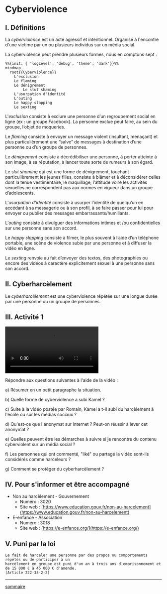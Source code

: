 # Cyberviolence

## I. Définitions

La *cyberviolence* est un acte agressif et intentionnel. Organisé à l'encontre d'une victime par un ou plusieurs individus sur un média social.

La cyberviolence peut prendre plusieurs formes, nous en comptons sept :

```mermaid
%%{init: { 'logLevel': 'debug', 'theme': 'dark'}}%%
mindmap
  root{{Cyberviolence}}
    L'exclusion
    Le flaming
    Le dénigrement
        Le slut shaming
    L'usurpation d'identité
    L'outing
    Le happy slapping
    Le sexting
```

L'*exclusion* consiste à exclure une personne d’un regroupement social en ligne (ex : un groupe Facebook). La personne exclue peut faire, au sein du groupe, l’objet de moqueries.

Le *flaming* consiste à envoyer un message violent (insultant, menaçant) et plus particulièrement une “salve” de messages à destination d’une personne ou d’un groupe de personnes.

Le *dénigrement* consiste à décrédibiliser une personne, à porter atteinte à son image, à sa réputation, à lancer toute sorte de rumeurs à son égard.

Le *slut shaming* qui est une forme de dénigrement, touchant particulièrement les jeunes filles, consiste à blâmer et à déconsidérer celles dont la tenue vestimentaire, le maquillage, l’attitude voire les activités sexuelles ne correspondent pas aux normes en vigueur dans un groupe d’adolescents.

L’*usurpation d’identité* consiste à usurper l’identité de quelqu’un en accédant à sa messagerie ou à son profil, à se faire passer pour lui pour envoyer ou publier des messages embarrassants/humiliants.

L’*outing* consiste à divulguer des informations intimes et /ou confidentielles sur une personne sans son accord.

Le *happy slapping* consiste à filmer, le plus souvent à l’aide d’un téléphone portable, une scène de violence subie par une personne et à diffuser la vidéo en ligne.

Le *sexting* renvoie au fait d’envoyer des textos, des photographies ou encore des vidéos à caractère explicitement sexuel à une personne sans son accord.

## II. Cyberharcèlement

Le *cyberharcèlement* est une cyberviolence répétée sur une longue durée par une personne ou un groupe de personnes.

## III. Activité 1

![Cyberharcèlement : la violence n'a rien de virtuel - Les clés du numérique](./img/cyberharcelement.mp4)

Répondre aux questions suivantes à l'aide de la vidéo :

a) Résumer en un petit paragraphe la situation.

b) Quelle forme de cyberviolence a subi Kamel ?

c) Suite à la vidéo postée par Romain, Kamel a t-il subi du harcèlement à l'école ou sur les médias sociaux ?

d) Qu'est-ce que l'anonymat sur Internet ? Peut-on réussir à lever cet anonymat ?

e) Quelles peuvent être les démarches à suivre si je rencontre du contenu cyberviolent sur un média social ?

f) Les personnes qui ont commenté, "liké" ou partagé la vidéo sont-ils considérés comme harceleurs ?

g) Comment se protéger du cyberharcèlement ?

## IV. Pour s'informer et être accompagné

- Non au harcèlement - Gouvernement
    + Numéro : 3020
    + Site web : [https://www.education.gouv.fr/non-au-harcelement](https://www.education.gouv.fr/non-au-harcelement)
- E-enfance - Association
    + Numéro : 3018
    + Site web : [https://e-enfance.org/](https://e-enfance.org/)

## V. Puni par la loi

```
Le fait de harceler une personne par des propos ou comportements répétés ou de participer à un 
harcèlement en groupe est puni d'un an à trois ans d'emprisonnement et de 15 000 € à 45 000 € d'amende.
[Article 222-33-2-2]
```
__________

[sommaire](./../../seconde/)
